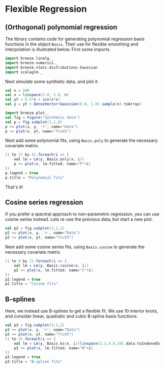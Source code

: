 # Flexible Regression


## (Orthogonal) polynomial regression

The library contains code for generating polynomial regression basis functions in the object `Basis`. Their use for flexible smoothing and interpolation is illustrated below. First some imports

```scala mdoc
import breeze.linalg._
import breeze.numerics._
import breeze.stats.distributions.Gaussian
import scalaglm._
```

Next simulate some synthetic data, and plot it.
```scala mdoc
val n = 500
val x = linspace(2.0, 5.0, n)
val yt = 0.5*x + sin(x*x)
val y = yt + DenseVector(Gaussian(0.0, 1.0).sample(n).toArray)

import breeze.plot._
val fig = Figure("Synthetic data")
val p = fig.subplot(3,1,0)
p += plot(x, y, '+', name="Data")
p += plot(x, yt, name="Truth")
```

Next add some polynomial fits, using `Basis.poly` to generate the necessary covariate matrix.

```scala mdoc
(1 to 17 by 4).foreach(i => {
	val lm = Lm(y, Basis.poly(x, i))
	p += plot(x, lm.fitted, name="P"+i)
})
p.legend = true
p.title = "Polynomial fits"
```

That's it!

## Cosine series regression

If you prefer a spectral approach to non-parametric regression, you can use cosine series instead.
Lets re-use the previous data, but start a new plot.

```scala mdoc
val p2 = fig.subplot(3,1,1)
p2 += plot(x, y, '+', name="Data")
p2 += plot(x, yt, name="Truth")
```

Next add some cosine series fits, using `Basis.cosine` to generate the necessary covariate matrix.

```scala mdoc
(1 to 9 by 2).foreach(i => {
	val lm = Lm(y, Basis.cosine(x, i))
	p2 += plot(x, lm.fitted, name="C"+i)
})
p2.legend = true
p2.title = "Cosine fits"
```

## B-splines

Here, we instead use B-splines to get a flexible fit. We use 10 interior knots, and consider linear, quadratic and cubic B-spline basis functions.
```scala mdoc
val p3 = fig.subplot(3,1,2)
p3 += plot(x, y, '+', name="Data")
p3 += plot(x, yt, name="Truth")
(1 to 3).foreach(i => {
	val lm = Lm(y, Basis.bs(x, i)(linspace(2.2,4.8,10).data.toIndexedSeq))
	p3 += plot(x, lm.fitted, name="B"+i)
})
p3.legend = true
p3.title = "B-spline fits"
```
